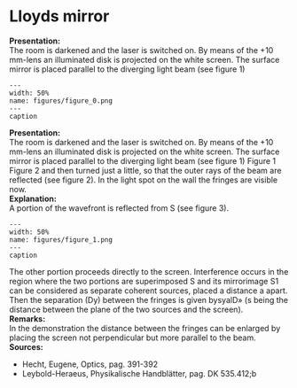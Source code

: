 # Lloyds mirror 
     
<b> Presentation: </b>  
 The room is darkened and the laser is switched on. By means of the +10 mm-lens an illuminated disk is projected on the white screen. The surface mirror is placed parallel to the diverging light beam (see figure 1)     
```{figure} figures/figure_0.png  
---  
width: 50%  
name: figures/figure_0.png  
---  
caption  
``` 
     
<b> Presentation: </b>  
 The room is darkened and the laser is switched on. By means of the +10 mm-lens an illuminated disk is projected on the white screen. The surface mirror is placed parallel to the diverging light beam (see figure 1)     Figure 1 Figure 2  and then turned just a little, so that the outer rays of the beam are reflected (see figure 2). In the light spot on the wall the fringes are visible now.    
<b> Explanation: </b>  
 A portion of the wavefront is reflected from S (see figure 3).     
```{figure} figures/figure_1.png  
---  
width: 50%  
name: figures/figure_1.png  
---  
caption  
``` 
 The other portion proceeds directly to the screen. Interference occurs in the region where the two portions are superimposed S and its mirrorimage S1 can be considered as separate coherent sources, placed a distance a apart. Then the separation (Dy) between the fringes is given bysyalD» (s being the distance between the plane of the two sources and the screen).    
<b> Remarks: </b>  
 In the demonstration the distance between the fringes can be enlarged by placing the screen not perpendicular but more parallel to the beam.    
<b> Sources: </b>  
 
 *  Hecht, Eugene, Optics, pag. 391-392 
 *  Leybold-Heraeus, Physikalische Handblätter, pag. DK 535.412;b
  